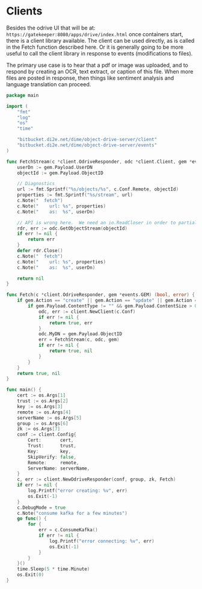 
# Clients

Besides the odrive UI that will be at:  `https://gatekeeper:8080/apps/drive/index.html` once containers start, there is a client library available.  The client can be used directly, as is called in the 
Fetch function described here.  Or it is generally going to be more useful to call the client
library in response to events (modifications to files).  

The primary use case is to hear that a pdf or image was uploaded, and to respond by creating an OCR, text extract, or caption of this file.
When more files are posted in response, then things like sentiment analysis and language translation
can proceed.

```go
package main

import (
	"fmt"
	"log"
	"os"
	"time"

	"bitbucket.di2e.net/dime/object-drive-server/client"
	"bitbucket.di2e.net/dime/object-drive-server/events"
)

func FetchStream(c *client.OdriveResponder, odc *client.Client, gem *events.GEM) error {
	userDn := gem.Payload.UserDN
	objectId := gem.Payload.ObjectID

	// Diagnostics
	url := fmt.Sprintf("%s/objects/%s", c.Conf.Remote, objectId)
	properties := fmt.Sprintf("%s/stream", url)
	c.Note("  fetch")
	c.Note("    url: %s", properties)
	c.Note("    as:  %s", userDn)

	// API is wrong here.  We need an io.ReadCloser in order to partially consume streams
	rdr, err := odc.GetObjectStream(objectId)
	if err != nil {
		return err
	}
	defer rdr.Close()
	c.Note("  fetch")
	c.Note("    url: %s", properties)
	c.Note("    as:  %s", userDn)

	return nil
}

func Fetch(c *client.OdriveResponder, gem *events.GEM) (bool, error) {
	if gem.Action == "create" || gem.Action == "update" || gem.Action == "move" {
		if gem.Payload.ContentType != "" && gem.Payload.ContentSize > 0 {
			odc, err := client.NewClient(c.Conf)
			if err != nil {
				return true, err
			}
			odc.MyDN = gem.Payload.ObjectID
			err = FetchStream(c, odc, gem)
			if err != nil {
				return true, nil
			}
		}
	}
	return true, nil
}

func main() {
	cert := os.Args[1]
	trust := os.Args[2]
	key := os.Args[3]
	remote := os.Args[4]
	serverName := os.Args[5]
	group := os.Args[6]
	zk := os.Args[7]
	conf := client.Config{
		Cert:       cert,
		Trust:      trust,
		Key:        key,
		SkipVerify: false,
		Remote:     remote,
		ServerName: serverName,
	}
	c, err := client.NewOdriveResponder(conf, group, zk, Fetch)
	if err != nil {
		log.Printf("error creating: %v", err)
		os.Exit(-1)
	}
	c.DebugMode = true
	c.Note("consume kafka for a few minutes")
	go func() {
		for {
			err = c.ConsumeKafka()
			if err != nil {
				log.Printf("error connecting: %v", err)
				os.Exit(-1)
			}
		}
	}()
	time.Sleep(5 * time.Minute)
	os.Exit(0)
}
```
